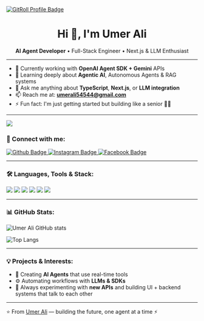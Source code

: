 <a href="https://gitroll.io/profile/u7m99jh2swmepGQ6ILBunOUnprKh2" target="_blank"><img src="https://gitroll.io/api/badges/profiles/v1/u7m99jh2swmepGQ6ILBunOUnprKh2?theme=dark" alt="GitRoll Profile Badge"/></a>

<h1 align="center">Hi 👋, I'm Umer Ali</h1>

<p align="center">
  <b>AI Agent Developer</b> • Full-Stack Engineer • Next.js & LLM Enthusiast
<!--     <b>AI Agent Developer</b> • Full-Stack Engineer • Next.js & LLM Enthusiast -->
</p>

---

- 🔭 Currently working with **OpenAI Agent SDK + Gemini** APIs
- 🌱 Learning deeply about **Agentic AI**, Autonomous Agents & RAG systems
- 💬 Ask me anything about **TypeScript**, **Next.js**, or **LLM integration**
- 📫 Reach me at: **umerali54544@gmail.com**
- ⚡ Fun fact: I'm just getting started but building like a senior 🧠💥

---
<a href="https://u8views.com/github/Umer-Ali7"><img src="https://u8views.com/api/v1/github/profiles/160734211/views/day-week-month-total-count.svg"></a>

### 🚀 Connect with me:
<div id="badges">
  <a href="https://github.com/Umer-Ali7">
    <img src="https://img.shields.io/badge/Github-white?style=for-the-badge&logo=Github&logoColor=black" alt="Github Badge"/>
  </a>
  <a href="https://www.instagram.com/umer__alii7">
    <img src="https://img.shields.io/badge/Instagram-purple?style=for-the-badge&logo=instagram&logoColor=white" alt="Instagram Badge"/>
  </a>
  <a href="https://fb.com/umer.bon">
    <img src="https://img.shields.io/badge/Facebook-blue?style=for-the-badge&logo=facebook&logoColor=white" alt="Facebook Badge"/>
  </a>
</div>

---

### 🛠 Languages, Tools & Stack:
<div>
  <img src="https://img.shields.io/badge/Next.js-black?style=for-the-badge&logo=next.js&logoColor=white"/>
  <img src="https://img.shields.io/badge/TypeScript-blue?style=for-the-badge&logo=typescript&logoColor=white"/>
  <img src="https://img.shields.io/badge/TailwindCSS-06B6D4?style=for-the-badge&logo=tailwindcss&logoColor=white"/>
  <img src="https://img.shields.io/badge/Python-3776AB?style=for-the-badge&logo=python&logoColor=white"/>
  <img src="https://img.shields.io/badge/OpenAI-000000?style=for-the-badge&logo=openai&logoColor=white"/>
  <img src="https://img.shields.io/badge/Gemini-ff6f61?style=for-the-badge&logo=google&logoColor=white"/>
</div>

---

### 📊 GitHub Stats:
![Umer Ali GitHub stats](https://github-readme-stats.vercel.app/api?username=Umer-Ali7&show_icons=true&theme=tokyonight)

![Top Langs](https://github-readme-stats.vercel.app/api/top-langs/?username=Umer-Ali7&layout=compact&theme=tokyonight)

---

### 💡 Projects & Interests:
- 🧠 Creating **AI Agents** that use real-time tools
- ⚙️ Automating workflows with **LLMs & SDKs**
- 🧩 Always experimenting with **new APIs** and building UI + backend systems that talk to each other

---

⭐️ From [Umer Ali](https://github.com/Umer-Ali7) — building the future, one agent at a time ⚡
